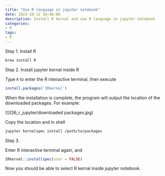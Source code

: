 ```yaml
---
title: "Use R language in jupyter notebook"
date: 2022-10-12 10:48:00
description: Install R kernal and use R language in jupyter notebook
categories: 
- R
tags:
- R
---
```




Step 1. Install R

```sh
brew install R	
```

Step 2. Install jupyter kernal inside R

Type `R` to enter the R interactive terminal, then execute 

```R
install.packages('IRkernel')
```

When the installation is complete, the program will output the location of the downloaded packages. For example: 

![](36_r_jupyter/downloaded packages.jpg)

Copy the location and in shell

```sh
jupyter kernelspec install /path/to/packages
```

Step 3.

Enter R interactive terminal again, and 

```R
IRkernel::installspec(user = FALSE)		
```

Now you should be able to select R kernal inside jupyter notebook.